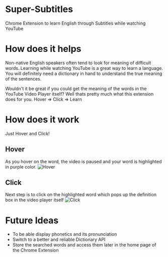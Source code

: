 # Super-Subtitles

Chrome Extension to learn English through Subtitles while watching YouTube

# How does it helps 

Non-native English speakers often tend to look for meaning of difficult words. Learning while watching YouTube is a great way to learn a language. You will definitely need a dictionary in hand to understand the true meaning of the sentences.

Wouldn't it be great if you could get the meaning of the words in the YouTube Video Player itself? Well thats pretty much what this extension does for you.
Hover => Click => Learn

# How does it work

Just Hover and Click! 

## Hover 
As you hover on the word, the video is paused and your word is highlighted in purple color. 
![Hover](https://user-images.githubusercontent.com/71334544/163888110-7a066492-1cdd-48b3-854b-01d9c6b8a091.png)

## Click 
Next step is to click on the highlighted word which pops up the definition box in the video player itself
![Click](https://user-images.githubusercontent.com/71334544/163888208-2d2972ef-4d47-4e3c-ae7c-1cf29d070351.png)


# Future Ideas

- To be able display phonetics and its pronunciation
- Switch to a better and reliable Dictionary API
- Store the searched words and access them later in the home page of the Chrome Extension  




